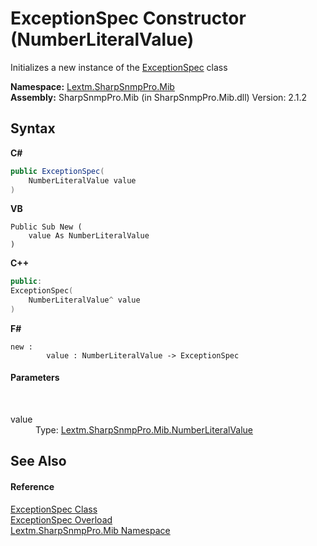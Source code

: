 # ExceptionSpec Constructor (NumberLiteralValue)
 

Initializes a new instance of the <a href="T_Lextm_SharpSnmpPro_Mib_ExceptionSpec">ExceptionSpec</a> class

**Namespace:**&nbsp;<a href="N_Lextm_SharpSnmpPro_Mib">Lextm.SharpSnmpPro.Mib</a><br />**Assembly:**&nbsp;SharpSnmpPro.Mib (in SharpSnmpPro.Mib.dll) Version: 2.1.2

## Syntax

**C#**<br />
``` C#
public ExceptionSpec(
	NumberLiteralValue value
)
```

**VB**<br />
``` VB
Public Sub New ( 
	value As NumberLiteralValue
)
```

**C++**<br />
``` C++
public:
ExceptionSpec(
	NumberLiteralValue^ value
)
```

**F#**<br />
``` F#
new : 
        value : NumberLiteralValue -> ExceptionSpec
```


#### Parameters
&nbsp;<dl><dt>value</dt><dd>Type: <a href="T_Lextm_SharpSnmpPro_Mib_NumberLiteralValue">Lextm.SharpSnmpPro.Mib.NumberLiteralValue</a><br /></dd></dl>

## See Also


#### Reference
<a href="T_Lextm_SharpSnmpPro_Mib_ExceptionSpec">ExceptionSpec Class</a><br /><a href="Overload_Lextm_SharpSnmpPro_Mib_ExceptionSpec__ctor">ExceptionSpec Overload</a><br /><a href="N_Lextm_SharpSnmpPro_Mib">Lextm.SharpSnmpPro.Mib Namespace</a><br />
